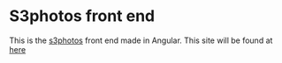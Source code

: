 # S3photos front end

This is the [s3photos](https://github.com/muremwa/s3photos) front end made in Angular.
This site will be found at [here](https://s3photos.pythonanywhere.com/ng/)
